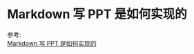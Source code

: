 # Markdown 写 PPT 是如何实现的

参考:  
[Markdown 写 PPT 是如何实现的](https://mp.weixin.qq.com/s/dembFvWYI6abOgnLfF_ogQ)
